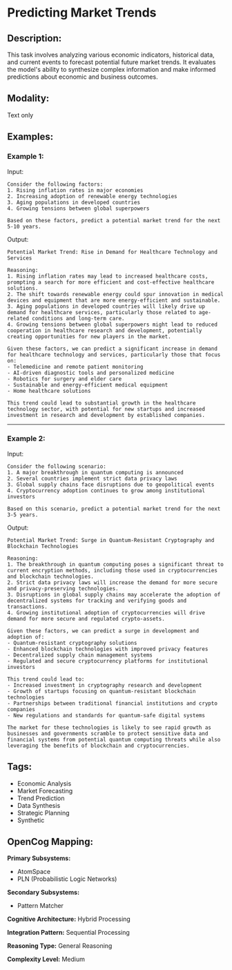 # Predicting Market Trends

## Description:
This task involves analyzing various economic indicators, historical data, and current events to forecast potential future market trends. It evaluates the model's ability to synthesize complex information and make informed predictions about economic and business outcomes.

## Modality:
Text only

## Examples:

### Example 1:

Input:

```
Consider the following factors:
1. Rising inflation rates in major economies
2. Increasing adoption of renewable energy technologies
3. Aging populations in developed countries
4. Growing tensions between global superpowers

Based on these factors, predict a potential market trend for the next 5-10 years.
```

Output:

```
Potential Market Trend: Rise in Demand for Healthcare Technology and Services

Reasoning:
1. Rising inflation rates may lead to increased healthcare costs, prompting a search for more efficient and cost-effective healthcare solutions.
2. The shift towards renewable energy could spur innovation in medical devices and equipment that are more energy-efficient and sustainable.
3. Aging populations in developed countries will likely drive up demand for healthcare services, particularly those related to age-related conditions and long-term care.
4. Growing tensions between global superpowers might lead to reduced cooperation in healthcare research and development, potentially creating opportunities for new players in the market.

Given these factors, we can predict a significant increase in demand for healthcare technology and services, particularly those that focus on:
- Telemedicine and remote patient monitoring
- AI-driven diagnostic tools and personalized medicine
- Robotics for surgery and elder care
- Sustainable and energy-efficient medical equipment
- Home healthcare solutions

This trend could lead to substantial growth in the healthcare technology sector, with potential for new startups and increased investment in research and development by established companies.
```

---

### Example 2:

Input:

```
Consider the following scenario:
1. A major breakthrough in quantum computing is announced
2. Several countries implement strict data privacy laws
3. Global supply chains face disruptions due to geopolitical events
4. Cryptocurrency adoption continues to grow among institutional investors

Based on this scenario, predict a potential market trend for the next 3-5 years.
```

Output:

```
Potential Market Trend: Surge in Quantum-Resistant Cryptography and Blockchain Technologies

Reasoning:
1. The breakthrough in quantum computing poses a significant threat to current encryption methods, including those used in cryptocurrencies and blockchain technologies.
2. Strict data privacy laws will increase the demand for more secure and privacy-preserving technologies.
3. Disruptions in global supply chains may accelerate the adoption of decentralized systems for tracking and verifying goods and transactions.
4. Growing institutional adoption of cryptocurrencies will drive demand for more secure and regulated crypto-assets.

Given these factors, we can predict a surge in development and adoption of:
- Quantum-resistant cryptography solutions
- Enhanced blockchain technologies with improved privacy features
- Decentralized supply chain management systems
- Regulated and secure cryptocurrency platforms for institutional investors

This trend could lead to:
- Increased investment in cryptography research and development
- Growth of startups focusing on quantum-resistant blockchain technologies
- Partnerships between traditional financial institutions and crypto companies
- New regulations and standards for quantum-safe digital systems

The market for these technologies is likely to see rapid growth as businesses and governments scramble to protect sensitive data and financial systems from potential quantum computing threats while also leveraging the benefits of blockchain and cryptocurrencies.
```

## Tags:
- Economic Analysis
- Market Forecasting
- Trend Prediction
- Data Synthesis
- Strategic Planning
- Synthetic

## OpenCog Mapping:

**Primary Subsystems:**
- AtomSpace
- PLN (Probabilistic Logic Networks)

**Secondary Subsystems:**
- Pattern Matcher

**Cognitive Architecture:** Hybrid Processing

**Integration Pattern:** Sequential Processing

**Reasoning Type:** General Reasoning

**Complexity Level:** Medium